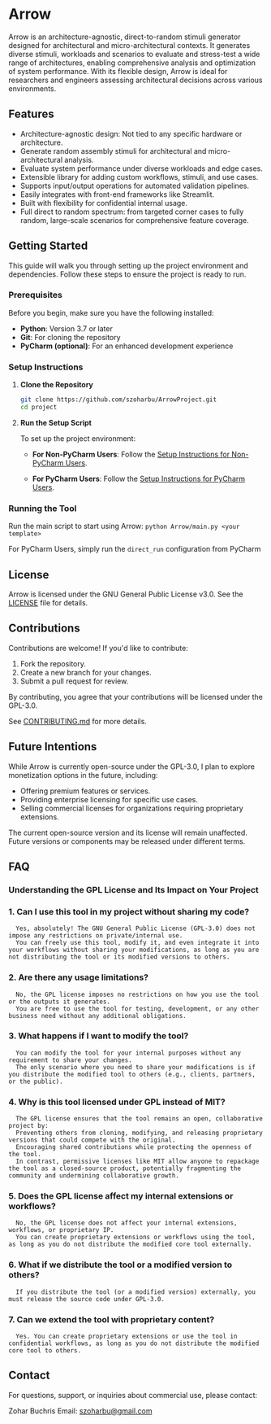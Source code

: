 
# Arrow

Arrow is an architecture-agnostic, direct-to-random stimuli generator designed for architectural and micro-architectural contexts. 
It generates diverse stimuli, workloads and scenarios to evaluate and stress-test a wide range of architectures, enabling comprehensive analysis and optimization of system performance. 
With its flexible design, Arrow is ideal for researchers and engineers assessing architectural decisions across various environments.

## Features

- Architecture-agnostic design: Not tied to any specific hardware or architecture.
- Generate random assembly stimuli for architectural and micro-architectural analysis.
- Evaluate system performance under diverse workloads and edge cases.
- Extensible library for adding custom workflows, stimuli, and use cases.
- Supports input/output operations for automated validation pipelines.
- Easily integrates with front-end frameworks like Streamlit.
- Built with flexibility for confidential internal usage.
- Full direct to random spectrum: from targeted corner cases to fully random, large-scale scenarios for comprehensive feature coverage.


## Getting Started

This guide will walk you through setting up the project environment and dependencies. Follow these steps to ensure the project is ready to run.

### Prerequisites

Before you begin, make sure you have the following installed:

- **Python**: Version 3.7 or later
- **Git**: For cloning the repository
- **PyCharm (optional)**: For an enhanced development experience


### Setup Instructions

1. **Clone the Repository**

   ```bash
   git clone https://github.com/szoharbu/ArrowProject.git
   cd project
   ```

2. **Run the Setup Script**

   To set up the project environment:

   - **For Non-PyCharm Users**:
  Follow the [Setup Instructions for Non-PyCharm Users](Docs/setup_basic.md).

   - **For PyCharm Users**:
  Follow the [Setup Instructions for PyCharm Users](Docs/setup_pycharm.md).



### Running the Tool

Run the main script to start using Arrow:
      `python Arrow/main.py <your template>`

For PyCharm Users, simply run the `direct_run` configuration from PyCharm

## License

Arrow is licensed under the GNU General Public License v3.0. See the [LICENSE](./LICENSE) file for details.

## Contributions

Contributions are welcome! If you'd like to contribute:
1. Fork the repository.
2. Create a new branch for your changes.
3. Submit a pull request for review.

By contributing, you agree that your contributions will be licensed under the GPL-3.0.

See [CONTRIBUTING.md](.Docs/CONTRIBUTING.md) for more details.

## Future Intentions

While Arrow is currently open-source under the GPL-3.0, I plan to explore monetization options in the future, including:
- Offering premium features or services.
- Providing enterprise licensing for specific use cases.
- Selling commercial licenses for organizations requiring proprietary extensions.

The current open-source version and its license will remain unaffected. Future versions or components may be released under different terms.

## FAQ

### Understanding the GPL License and Its Impact on Your Project
### 1. Can I use this tool in my project without sharing my code?
      Yes, absolutely! The GNU General Public License (GPL-3.0) does not impose any restrictions on private/internal use.
      You can freely use this tool, modify it, and even integrate it into your workflows without sharing your modifications, as long as you are not distributing the tool or its modified versions to others.
### 2. Are there any usage limitations?
      No, the GPL license imposes no restrictions on how you use the tool or the outputs it generates.
      You are free to use the tool for testing, development, or any other business need without any additional obligations.
### 3. What happens if I want to modify the tool?
      You can modify the tool for your internal purposes without any requirement to share your changes.
      The only scenario where you need to share your modifications is if you distribute the modified tool to others (e.g., clients, partners, or the public).
### 4. Why is this tool licensed under GPL instead of MIT?
      The GPL license ensures that the tool remains an open, collaborative project by:
      Preventing others from cloning, modifying, and releasing proprietary versions that could compete with the original.
      Encouraging shared contributions while protecting the openness of the tool.
      In contrast, permissive licenses like MIT allow anyone to repackage the tool as a closed-source product, potentially fragmenting the community and undermining collaborative growth.

### 5. Does the GPL license affect my internal extensions or workflows?
      No, the GPL license does not affect your internal extensions, workflows, or proprietary IP.
      You can create proprietary extensions or workflows using the tool, as long as you do not distribute the modified core tool externally.

### 6. What if we distribute the tool or a modified version to others?
      If you distribute the tool (or a modified version) externally, you must release the source code under GPL-3.0.

### 7. Can we extend the tool with proprietary content?
      Yes. You can create proprietary extensions or use the tool in confidential workflows, as long as you do not distribute the modified core tool to others.

## Contact

For questions, support, or inquiries about commercial use, please contact:

Zohar Buchris
Email: szoharbu@gmail.com

